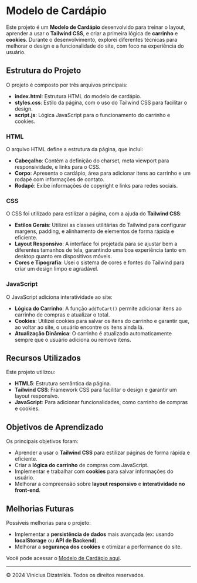 <h1>Modelo de Cardápio</h1>

<p>
    Este projeto é um <strong>Modelo de Cardápio</strong> desenvolvido para treinar o layout, aprender a usar o <strong>Tailwind CSS</strong>, e criar a primeira lógica de <strong>carrinho</strong> e <strong>cookies</strong>. Durante o desenvolvimento, explorei diferentes técnicas para melhorar o design e a funcionalidade do site, com foco na experiência do usuário.
</p>

<h2>Estrutura do Projeto</h2>

<p>O projeto é composto por três arquivos principais:</p>

<ul>
    <li><strong>index.html</strong>: Estrutura HTML do modelo de cardápio.</li>
    <li><strong>styles.css</strong>: Estilo da página, com o uso do Tailwind CSS para facilitar o design.</li>
    <li><strong>script.js</strong>: Lógica JavaScript para o funcionamento do carrinho e cookies.</li>
</ul>

<h3>HTML</h3>

<p>O arquivo HTML define a estrutura da página, que inclui:</p>

<ul>
    <li><strong>Cabeçalho</strong>: Contém a definição do charset, meta viewport para responsividade, e links para o CSS.</li>
    <li><strong>Corpo</strong>: Apresenta o cardápio, área para adicionar itens ao carrinho e um rodapé com informações de contato.</li>
    <li><strong>Rodapé</strong>: Exibe informações de copyright e links para redes sociais.</li>
</ul>

<h3>CSS</h3>

<p>O CSS foi utilizado para estilizar a página, com a ajuda do <strong>Tailwind CSS</strong>:</p>

<ul>
    <li><strong>Estilos Gerais</strong>: Utilizei as classes utilitárias do Tailwind para configurar margens, padding, e alinhamento de elementos de forma rápida e eficiente.</li>
    <li><strong>Layout Responsivo</strong>: A interface foi projetada para se ajustar bem a diferentes tamanhos de tela, garantindo uma boa experiência tanto em desktop quanto em dispositivos móveis.</li>
    <li><strong>Cores e Tipografia</strong>: Usei o sistema de cores e fontes do Tailwind para criar um design limpo e agradável.</li>
</ul>

<h3>JavaScript</h3>

<p>O JavaScript adiciona interatividade ao site:</p>

<ul>
    <li><strong>Lógica do Carrinho</strong>: A função <code>addToCart()</code> permite adicionar itens ao carrinho de compras e atualizar o total.</li>
    <li><strong>Cookies</strong>: Utilizei cookies para salvar os itens do carrinho e garantir que, ao voltar ao site, o usuário encontre os itens ainda lá.</li>
    <li><strong>Atualização Dinâmica</strong>: O carrinho é atualizado automaticamente sempre que o usuário adiciona ou remove itens.</li>
</ul>

<h2>Recursos Utilizados</h2>

<p>Este projeto utilizou:</p>

<ul>
    <li><strong>HTML5</strong>: Estrutura semântica da página.</li>
    <li><strong>Tailwind CSS</strong>: Framework CSS para facilitar o design e garantir um layout responsivo.</li>
    <li><strong>JavaScript</strong>: Para adicionar funcionalidades, como carrinho de compras e cookies.</li>
</ul>

<h2>Objetivos de Aprendizado</h2>

<p>Os principais objetivos foram:</p>

<ul>
    <li>Aprender a usar o <strong>Tailwind CSS</strong> para estilizar páginas de forma rápida e eficiente.</li>
    <li>Criar a <strong>lógica do carrinho</strong> de compras com JavaScript.</li>
    <li>Implementar e trabalhar com <strong>cookies</strong> para salvar informações do usuário.</li>
    <li>Melhorar a compreensão sobre <strong>layout responsivo</strong> e <strong>interatividade no front-end</strong>.</li>
</ul>

<h2>Melhorias Futuras</h2>

<p>Possíveis melhorias para o projeto:</p>

<ul>
    <li>Implementar a <strong>persistência de dados</strong> mais avançada (ex: usando <strong>localStorage</strong> ou <strong>API de Backend</strong>).</li>
    <li>Melhorar a <strong>segurança dos cookies</strong> e otimizar a performance do site.</li>
</ul>

<p>Você pode acessar o <a href="https://link-do-seu-site.com" target="_blank">Modelo de Cardápio aqui</a>.</p>

<hr>

<p>&copy; 2024 Vinicius Dizatnikis. Todos os direitos reservados.</p>
